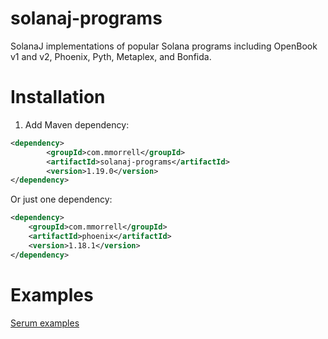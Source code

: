 # solanaj-programs

SolanaJ implementations of popular Solana programs including OpenBook v1 and v2, Phoenix, Pyth, Metaplex, and 
Bonfida.

# Installation
1. Add Maven dependency:

```xml
<dependency>
        <groupId>com.mmorrell</groupId>
        <artifactId>solanaj-programs</artifactId>
        <version>1.19.0</version>
</dependency>
```
Or just one dependency:
```xml
<dependency>
    <groupId>com.mmorrell</groupId>
    <artifactId>phoenix</artifactId>
    <version>1.18.1</version>
</dependency>
```

# Examples
[Serum examples](https://github.com/skynetcap/solanaj-programs/blob/master/serum/README.md)
